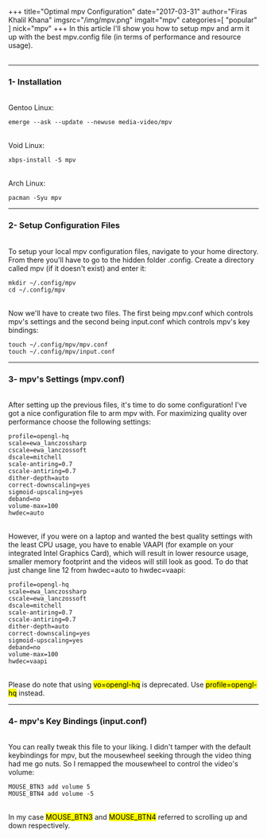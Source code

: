+++
title="Optimal mpv Configuration"
date="2017-03-31"
author="Firas Khalil Khana"
imgsrc="/img/mpv.png"
imgalt="mpv"
categories=[ "popular" ]
nick="mpv"
+++
In this article I'll show you how to setup mpv and arm it up with the best mpv.config file (in terms of performance and resource usage).
<br/>
<br/>
<hr/>
<h3 id="Installation">1- Installation</h3>
<br/>
Gentoo Linux:

<pre><code class="language-bash">emerge --ask --update --newuse media-video/mpv</code></pre>
<br/>
Void Linux:

<pre><code class="language-bash">xbps-install -S mpv</code></pre>
<br/>
Arch Linux:

<pre><code class="language-bash">pacman -Syu mpv</code></pre>
<hr/>
<h3 id="Setup_Configuration_Files">2- Setup Configuration Files</h3>
<br/>
To setup your local mpv configuration files, navigate to your home directory. From there you'll have to go to the hidden folder .config. Create a directory called mpv (if it doesn't exist) and enter it:
<pre><code class="language-bash">mkdir ~/.config/mpv
cd ~/.config/mpv</code></pre>
<br/>
Now we'll have to create two files. The first being mpv.conf which controls mpv's settings and the second being input.conf which controls mpv's key bindings:
<pre><code class="language-bash">touch ~/.config/mpv/mpv.conf
touch ~/.config/mpv/input.conf</code></pre>
<hr/>
<h3 id="mpv's_Settings">3- mpv's Settings (mpv.conf)</h3>
<br/>
After setting up the previous files, it's time to do some configuration! I've got a nice configuration file to arm mpv with. For maximizing quality over performance choose the following settings:
<pre class="line-numbers" data-line="12"><code class="language-properties">profile=opengl-hq
scale=ewa_lanczossharp
cscale=ewa_lanczossoft
dscale=mitchell
scale-antiring=0.7
cscale-antiring=0.7
dither-depth=auto
correct-downscaling=yes
sigmoid-upscaling=yes
deband=no
volume-max=100
hwdec=auto</code></pre>
<br/>
However, if you were on a laptop and wanted the best quality settings with the least CPU usage, you have to enable VAAPI (for example on your integrated Intel Graphics Card), which will result in lower resource usage, smaller memory footprint and the videos will still look as good. To do that just change line 12 from hwdec=auto to hwdec=vaapi:
<pre class="line-numbers" data-line="12"><code class="language-properties">profile=opengl-hq
scale=ewa_lanczossharp
cscale=ewa_lanczossoft
dscale=mitchell
scale-antiring=0.7
cscale-antiring=0.7
dither-depth=auto
correct-downscaling=yes
sigmoid-upscaling=yes
deband=no
volume-max=100
hwdec=vaapi</code></pre>
<br/>
Please do note that using <mark>vo=opengl-hq</mark> is deprecated. Use <mark>profile=opengl-hq</mark> instead.
<hr/>
<h3 id="mpv's_Key_Bindings">4- mpv's Key Bindings (input.conf)</h3>
<br/>
You can really tweak this file to your liking. I didn't tamper with the default keybindings for mpv, but the mousewheel seeking through the video thing had me go nuts. So I remapped the mousewheel to control the video's volume:
<pre><code class="language-properties">MOUSE_BTN3 add volume 5
MOUSE_BTN4 add volume -5</code></pre>
<br/>
In my case <mark>MOUSE_BTN3</mark> and <mark>MOUSE_BTN4</mark> referred to scrolling up and down respectively.
